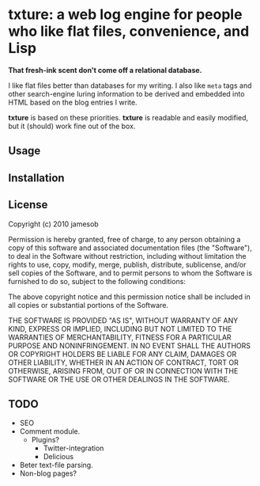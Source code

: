 # txture: a web log engine for people who like flat files, convenience, and Lisp

**That fresh-ink scent don't come off a relational database.**

I like flat files better than databases for my writing. I also like
``meta`` tags and other search-engine luring information to be derived and
embedded into HTML based on the blog entries I write.

**txture** is based on these priorities. **txture** is readable and easily modified,
but it (should) work fine out of the box.

## Usage

## Installation

## License

Copyright (c) 2010 jamesob

 Permission is hereby granted, free of charge, to any person obtaining a copy
 of this software and associated documentation files (the "Software"), to deal
 in the Software without restriction, including without limitation the rights
 to use, copy, modify, merge, publish, distribute, sublicense, and/or sell
 copies of the Software, and to permit persons to whom the Software is
 furnished to do so, subject to the following conditions:

 The above copyright notice and this permission notice shall be included in
 all copies or substantial portions of the Software.

 THE SOFTWARE IS PROVIDED "AS IS", WITHOUT WARRANTY OF ANY KIND, EXPRESS OR
 IMPLIED, INCLUDING BUT NOT LIMITED TO THE WARRANTIES OF MERCHANTABILITY,
 FITNESS FOR A PARTICULAR PURPOSE AND NONINFRINGEMENT. IN NO EVENT SHALL THE
 AUTHORS OR COPYRIGHT HOLDERS BE LIABLE FOR ANY CLAIM, DAMAGES OR OTHER
 LIABILITY, WHETHER IN AN ACTION OF CONTRACT, TORT OR OTHERWISE, ARISING FROM,
 OUT OF OR IN CONNECTION WITH THE SOFTWARE OR THE USE OR OTHER DEALINGS IN
 THE SOFTWARE.

## TODO

  * SEO
  * Comment module.
    * Plugins?
      * Twitter-integration
      * Delicious
  * Beter text-file parsing.
  * Non-blog pages?

